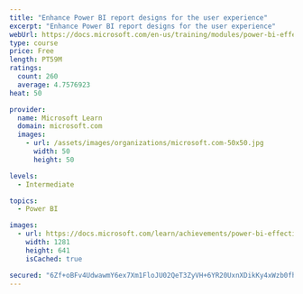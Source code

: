 ```yaml
---
title: "Enhance Power BI report designs for the user experience"
excerpt: "Enhance Power BI report designs for the user experience"
webUrl: https://docs.microsoft.com/en-us/training/modules/power-bi-effective-user-experience/
type: course
price: Free
length: PT59M
ratings:
  count: 260
  average: 4.7576923
heat: 50

provider:
  name: Microsoft Learn
  domain: microsoft.com
  images:
    - url: /assets/images/organizations/microsoft.com-50x50.jpg
      width: 50
      height: 50

levels:
  - Intermediate

topics:
  - Power BI

images:
  - url: https://docs.microsoft.com/learn/achievements/power-bi-effective-user-experience-social.png
    width: 1281
    height: 641
    isCached: true

secured: "6Zf+oBFv4UdwawmY6ex7Xm1FloJU02QeT3ZyVH+6YR20UxnXDikKy4xWzb0fhGXq+UupPVqND/v15DTbMdrB9vGSPZ93mdHg7GI6amhy6oMj5PFj09A62RXTYi1L1JmRXpFLd67UMGkRUfeNgTnb1LmJ4MFwfeSinG10l7qzo4wMv2BVGV/OvCInkf7zJOUwecnQrJsMyagpJ4zITDvBkKUI66qlo/SCy9llHbRHeWHiuYKlr49H9oYc7LkwX3YwrjEBg7aSV3e8Ci7BIoQvVNt6iRnBdr75AqBT2sB8p1IYXqPOy/TtGUH7AXBiRFqBxyBaklh0e6P2T3zAsw0gtB1bC+vgGsjQR6BrHgHb+R5cIyqoxXg0i7o+rLZWqc5WypQNcf8Jj/NaJUyslCYyXRTLYP3DPYuQOjV+zDjr3iE=;QAm4N3Hn0NciZDFgtgdEXA=="
---
```


